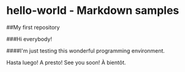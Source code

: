 # hello-world - Markdown samples
##My first repository

###Hi everybody!

####I'm just testing this wonderful programming environment.

Hasta luego!
A presto!
See you soon!
À bientôt.



